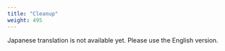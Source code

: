 ```yaml
---
title: "Cleanup"
weight: 495
---
```


Japanese translation is not available yet. Please use the English version.
